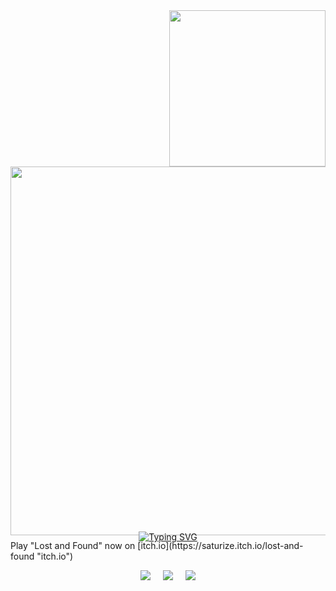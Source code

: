 <img src="https://i.imgur.com/4jSLUHF.png" width="250" align="right" />

<a href="https://discord.com/users/1272945881603244163"><img src="https://lanyard.cnrad.dev/api/1272945881603244163?bg=000000&showDisplayName=false&hideDecoration=false&hideBadges=false&hideActivity=true&hideSpotify=false&idleMessage=fff&hideProfile=false&hideStatus=false&hideTimestamp=false" width="590" style="margin: 0 0 -20px;"/></a>
<p style="text-align: center;">
<a href="https://git.io/typing-svg"><img src="https://readme-typing-svg.demolab.com?font=Tiny5&size=30&letterSpacing=8px&pause=1000&color=DF3133&vCenter=true&width=435&lines=game+dev+%26+streamer" alt="Typing SVG" style="margin: 0 0 -20px;"/></a><br/></p>
Play "Lost and Found" now on [itch.io](https://saturize.itch.io/lost-and-found "itch.io")
<br/><p style="text-align: center;"><a href="https://www.twitch.tv/saturize"><img src="https://img.shields.io/badge/twitch-000000" style="margin: 0 10px;" /></a><a href="https://discord.com/invite/saturize"><img src="https://img.shields.io/badge/discord-000000" style="margin: 0 10px;" /></a><a href="https://www.tiktok.com/@saturize"><img src="https://img.shields.io/badge/tiktok-000000" style="margin: 0 10px;" /></a>
</p>
